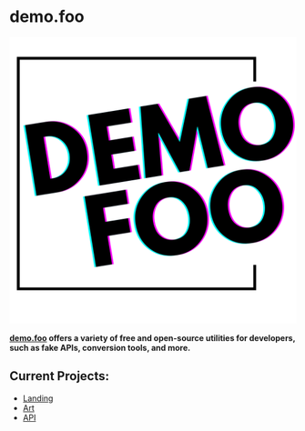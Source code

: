 # demo.foo

![logo](/art/demo_foo_logo.png)


**[demo.foo](https://demo.foo) offers a variety of free and open-source utilities for developers, such as fake APIs, conversion tools, and more.**


## Current Projects:

- [Landing](https://demo.foo)
- [Art](/art)
- [API](https://github.com/UlisesGascon/simple-api)